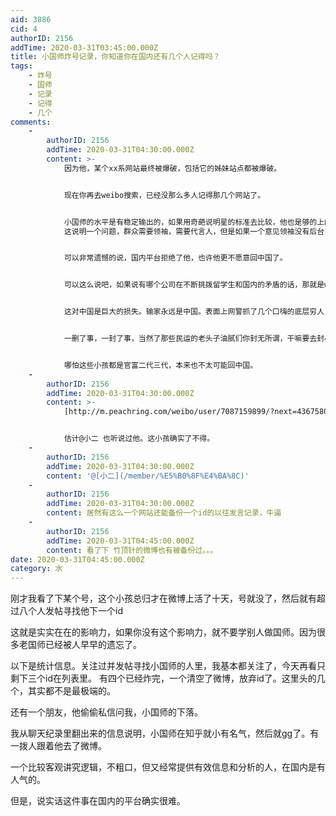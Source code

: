 ```yaml
---
aid: 3886
cid: 4
authorID: 2156
addTime: 2020-03-31T03:45:00.000Z
title: 小国师炸号记录，你知道你在国内还有几个人记得吗？
tags:
    - 炸号
    - 国师
    - 记录
    - 记得
    - 几个
comments:
    -
        authorID: 2156
        addTime: 2020-03-31T04:30:00.000Z
        content: >-
            因为他，某个xx系网站最终被爆破，包括它的姊妹站点都被爆破。


            现在你再去weibo搜索，已经没那么多人记得那几个网站了。


            小国师的水平是有稳定输出的，如果用奇葩说明星的标准去比较，他也是够的上的。
            这说明一个问题，群众需要领袖，需要代言人，但是如果一个意见领袖没有后台，在国内的社交平台是没有任何安全可言。你根本不知道举报你的到底是什么人。


            可以非常遗憾的说，国内平台拒绝了他，也许他更不愿意回中国了。


            可以这么说吧，如果说有哪个公司在不断挑拨留学生和国内的矛盾的话，那就是weibo本身。因为它的存在，也许有几万人更加不愿意回到中国。


            这对中国是巨大的损失。输家永远是中国。表面上网警抓了几个口嗨的底层穷人，但实际上损失是巨大的。


            一删了事，一封了事，当然了那些民运的老头子油腻们你封无所谓，干嘛要去封小孩，你输掉的是中国。


            哪怕这些小孩都是官富二代三代，本来也不太可能回中国。
    -
        authorID: 2156
        addTime: 2020-03-31T04:30:00.000Z
        content: >-
            [http://m.peachring.com/weibo/user/7087159899/?next=4367580737389429](http://m.peachring.com/weibo/user/7087159899/?next=4367580737389429)


            估计@小二 也听说过他。这小孩确实了不得。
    -
        authorID: 2156
        addTime: 2020-03-31T04:30:00.000Z
        content: '@[小二](/member/%E5%B0%8F%E4%BA%8C)'
    -
        authorID: 2156
        addTime: 2020-03-31T04:30:00.000Z
        content: 居然有这么一个网站还能备份一个id的以往发言记录，牛逼
    -
        authorID: 2156
        addTime: 2020-03-31T04:45:00.000Z
        content: 看了下 竹顶针的微博也有被备份过。。。
date: 2020-03-31T04:45:00.000Z
category: 水
---
```


刚才我看了下某个号，这个小孩总归才在微博上活了十天，号就没了，然后就有超过八个人发帖寻找他下一个id

这就是实实在在的影响力，如果你没有这个影响力，就不要学别人做国师。因为很多老国师已经被人早早的遗忘了。

以下是统计信息。关注过并发帖寻找小国师的人里，我基本都关注了，今天再看只剩下三个id在列表里。 有四个已经炸完，一个清空了微博，放弃id了。这里头的几个，其实都不是最极端的。

还有一个朋友，他偷偷私信问我，小国师的下落。

我从聊天纪录里翻出来的信息说明，小国师在知乎就小有名气，然后就gg了。有一拨人跟着他去了微博。

一个比较客观讲究逻辑，不粗口，但又经常提供有效信息和分析的人，在国内是有人气的。

但是，说实话这件事在国内的平台确实很难。

